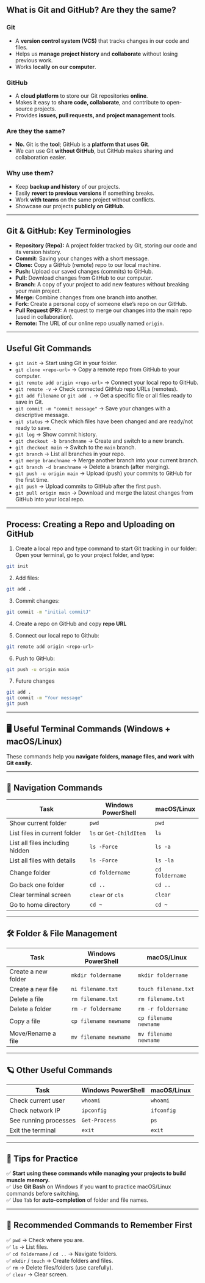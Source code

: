 ## What is Git and GitHub? Are they the same?

### Git
  - A **version control system (VCS)** that tracks changes in our code and files.
  - Helps us **manage project history** and **collaborate** without losing previous work.
  - Works **locally on our computer**.

### GitHub
  - A **cloud platform** to store our Git repositories **online**.
  - Makes it easy to **share code, collaborate**, and contribute to open-source projects.
  - Provides **issues, pull requests, and project management** tools.

### **Are they the same?**
  - **No.** Git is the **tool**; GitHub is a **platform that uses Git**.
  - We can use Git **without GitHub**, but GitHub makes sharing and collaboration easier.

### **Why use them?**
  - Keep **backup and history** of our projects.
  - Easily **revert to previous versions** if something breaks.
  - Work **with teams** on the same project without conflicts.
  - Showcase our projects **publicly on GitHub**.

---

## Git & GitHub: Key Terminologies

- **Repository (Repo):** A project folder tracked by Git, storing our code and its version history.
- **Commit:** Saving your changes with a short message.
- **Clone:** Copy a GitHub (remote) repo to our local machine.
- **Push:** Upload our saved changes (commits) to GitHub.
- **Pull:** Download changes from GitHub to our computer.
- **Branch:** A copy of your project to add new features without breaking your main project.
- **Merge:** Combine changes from one branch into another.
- **Fork:** Create a personal copy of someone else’s repo on our GitHub.
- **Pull Request (PR):** A request to merge our changes into the main repo (used in collaboration).
- **Remote:** The URL of our online repo usually named `origin`.

---

## Useful Git Commands

- `git init` → Start using Git in your folder.
- `git clone <repo-url>` → Copy a remote repo from GitHub to your computer.
- `git remote add origin <repo-url>` → Connect your local repo to GitHub.
- `git remote -v` → Check connected GitHub repo URLs (remotes).
- `git add filename` or `git add .` → Get a specific file or all files ready to save in Git.
- `git commit -m "commit message"` → Save your changes with a descriptive message.
- `git status` → Check which files have been changed and are ready/not ready to save.
- `git log` → Show commit history.
- `git checkout -b branchname` → Create and switch to a new branch.
- `git checkout main` → Switch to the `main` branch.
- `git branch` → List all branches in your repo.
- `git merge branchname` → Merge another branch into your current branch.
- `git branch -d branchname` → Delete a branch (after merging).
- `git push -u origin main` → Upload (push) your commits to GitHub for the first time.
- `git push` → Upload commits to GitHub after the first push.
- `git pull origin main` → Download and merge the latest changes from GitHub into your local repo.

---

## Process: Creating a Repo and Uploading on GitHub

1. Create a local repo and type command to start Git tracking in our folder:
Open your terminal, go to your project folder, and type:
```bash
git init
```

2. Add files:
```bash
git add .
```

3. Commit changes:
```bash
git commit -m "initial commitJ"
```
4. Create a repo on GitHub and copy **repo URL**

5. Connect our local repo to Github:
```bash
git remote add origin <repo-url>
```
6. Push to GitHub:
```bash
git push -u origin main
```

7. Future changes
```bash
git add .
git commit -m "Your message"
git push
```

---

## 🖥️ Useful Terminal Commands (Windows + macOS/Linux)

These commands help you **navigate folders, manage files, and work with Git easily.**

---

## 📂 Navigation Commands

| Task | Windows PowerShell | macOS/Linux |
|------|---------------------|-------------|
| Show current folder | `pwd` | `pwd` |
| List files in current folder | `ls` or `Get-ChildItem` | `ls` |
| List all files including hidden | `ls -Force` | `ls -a` |
| List all files with details | `ls -Force` | `ls -la` |
| Change folder | `cd foldername` | `cd foldername` |
| Go back one folder | `cd ..` | `cd ..` |
| Clear terminal screen | `clear` or `cls` | `clear` |
| Go to home directory | `cd ~` | `cd ~` |

---

## 🛠️ Folder & File Management

| Task | Windows PowerShell | macOS/Linux |
|------|---------------------|-------------|
| Create a new folder | `mkdir foldername` | `mkdir foldername` |
| Create a new file | `ni filename.txt` | `touch filename.txt` |
| Delete a file | `rm filename.txt` | `rm filename.txt` |
| Delete a folder | `rm -r foldername` | `rm -r foldername` |
| Copy a file | `cp filename newname` | `cp filename newname` |
| Move/Rename a file | `mv filename newname` | `mv filename newname` |

---

## 🪐 Other Useful Commands

| Task | Windows PowerShell | macOS/Linux |
|------|---------------------|-------------|
| Check current user | `whoami` | `whoami` |
| Check network IP | `ipconfig` | `ifconfig` |
| See running processes | `Get-Process` | `ps` |
| Exit the terminal | `exit` | `exit` |

---

## 🚀 Tips for Practice

✅ **Start using these commands while managing your projects to build muscle memory.**  
✅ Use **Git Bash** on Windows if you want to practice macOS/Linux commands before switching.  
✅ Use `Tab` for **auto-completion** of folder and file names.

---

## 🌻 Recommended Commands to Remember First

✅ `pwd` → Check where you are.  
✅ `ls` → List files.  
✅ `cd foldername` / `cd ..` → Navigate folders.  
✅ `mkdir` / `touch` → Create folders and files.  
✅ `rm` → Delete files/folders (use carefully).  
✅ `clear` → Clear screen.

